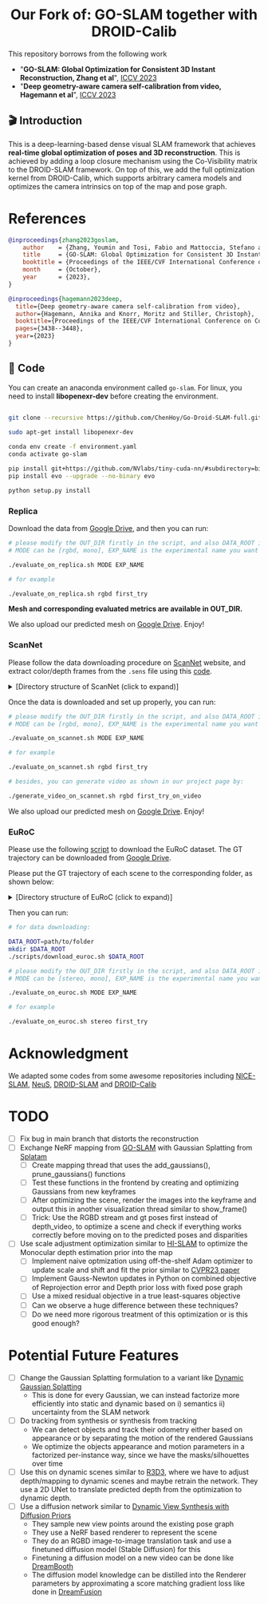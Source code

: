 

<h1 align="center"> Our Fork of: GO-SLAM together with DROID-Calib </h1> 


This repository borrows from the following work  
- "**GO-SLAM: Global Optimization for Consistent 3D Instant Reconstruction, Zhang et al**",  [ICCV 2023](https://iccv2023.thecvf.com/)
- "**Deep geometry-aware camera self-calibration from video, Hagemann et al**",  [ICCV 2023](https://iccv2023.thecvf.com/)


## :clapper: Introduction

This is a deep-learning-based dense visual SLAM framework that achieves **real-time global optimization of poses and 3D reconstruction**. This is achieved by adding a loop closure mechanism using the Co-Visibility matrix to the DROID-SLAM framework. On top of this, we add the full optimization kernel from DROID-Calib, which supports arbitrary camera models and optimizes the camera intrinsics on top of the map and pose graph.

# References
```bibtex
@inproceedings{zhang2023goslam,
    author    = {Zhang, Youmin and Tosi, Fabio and Mattoccia, Stefano and Poggi, Matteo},
    title     = {GO-SLAM: Global Optimization for Consistent 3D Instant Reconstruction},
    booktitle = {Proceedings of the IEEE/CVF International Conference on Computer Vision (ICCV)},
    month     = {October},
    year      = {2023},
}
```

```bibtex
@inproceedings{hagemann2023deep,
  title={Deep geometry-aware camera self-calibration from video},
  author={Hagemann, Annika and Knorr, Moritz and Stiller, Christoph},
  booktitle={Proceedings of the IEEE/CVF International Conference on Computer Vision},
  pages={3438--3448},
  year={2023}
}
```


## :memo: Code

You can create an anaconda environment called `go-slam`. For linux, you need to install **libopenexr-dev** before creating the environment.
```bash

git clone --recursive https://github.com/ChenHoy/Go-Droid-SLAM-full.git

sudo apt-get install libopenexr-dev
    
conda env create -f environment.yaml
conda activate go-slam

pip install git+https://github.com/NVlabs/tiny-cuda-nn/#subdirectory=bindings/torch
pip install evo --upgrade --no-binary evo

python setup.py install

```

### Replica

Download the data from [Google Drive](https://drive.google.com/drive/folders/1RJr38jvmuIV717PCEcBkzV2qkqUua-Fx?usp=sharing), and then you can run:

```bash
# please modify the OUT_DIR firstly in the script, and also DATA_ROOT in the config file
# MODE can be [rgbd, mono], EXP_NAME is the experimental name you want

./evaluate_on_replica.sh MODE EXP_NAME

# for example

./evaluate_on_replica.sh rgbd first_try

```

**Mesh and corresponding evaluated metrics are available in OUT_DIR.**

We also upload our predicted mesh on [Google Drive](https://drive.google.com/drive/folders/1RJr38jvmuIV717PCEcBkzV2qkqUua-Fx?usp=sharing). Enjoy!


### ScanNet
Please follow the data downloading procedure on [ScanNet](http://www.scan-net.org/) website, and extract color/depth frames from the `.sens` file using this [code](https://github.com/ScanNet/ScanNet/blob/master/SensReader/python/reader.py).

<details>
  <summary>[Directory structure of ScanNet (click to expand)]</summary>
  
  DATAROOT is `./Datasets` by default. If a sequence (`sceneXXXX_XX`) is stored in other places, please change the `input_folder` path in the config file or in the command line.

```
  DATAROOT
  └── ScanNet
      └── scans
          └── scene0000_00
              └── frames
                  ├── color
                  │   ├── 0.jpg
                  │   ├── 1.jpg
                  │   ├── ...
                  │   └── ...
                  ├── depth
                  │   ├── 0.png
                  │   ├── 1.png
                  │   ├── ...
                  │   └── ...
                  ├── intrinsic
                  └── pose
                      ├── 0.txt
                      ├── 1.txt
                      ├── ...
                      └── ...

```
</details>

Once the data is downloaded and set up properly, you can run:
```bash
# please modify the OUT_DIR firstly in the script, and also DATA_ROOT in the config file
# MODE can be [rgbd, mono], EXP_NAME is the experimental name you want

./evaluate_on_scannet.sh MODE EXP_NAME

# for example

./evaluate_on_scannet.sh rgbd first_try

# besides, you can generate video as shown in our project page by:

./generate_video_on_scannet.sh rgbd first_try_on_video
```

We also upload our predicted mesh on [Google Drive](https://drive.google.com/drive/folders/1RJr38jvmuIV717PCEcBkzV2qkqUua-Fx?usp=sharing). Enjoy!

### EuRoC

Please use the following [script](https://github.com/youmi-zym/GO-SLAM/blob/main/scripts/download_euroc.sh) to download the EuRoC dataset. The GT trajectory can be downloaded from [Google Drive](https://drive.google.com/drive/folders/1RJr38jvmuIV717PCEcBkzV2qkqUua-Fx?usp=sharing). 

Please put the GT trajectory of each scene to the corresponding folder, as shown below:


<details>
  <summary>[Directory structure of EuRoC (click to expand)]</summary>

DATAROOT is `./Datasets` by default. If a sequence (e.g., `MH_01_easy`) is stored in other places, please change the `input_folder` path in the config file or in the command line.

```
  DATAROOT
  └── EuRoC
     └── MH_01_easy
         └── mav0
             ├── cam0
             ├── cam1
             ├── imu0
             ├── leica0
             ├── state_groundtruth_estimate0
             └── body.yaml
         └── MH_01_easy.txt

```
</details>

Then you can run:

```bash
# for data downloading:

DATA_ROOT=path/to/folder
mkdir $DATA_ROOT
./scripts/download_euroc.sh $DATA_ROOT

# please modify the OUT_DIR firstly in the script, and also DATA_ROOT in the config file
# MODE can be [stereo, mono], EXP_NAME is the experimental name you want

./evaluate_on_euroc.sh MODE EXP_NAME

# for example

./evaluate_on_euroc.sh stereo first_try
```

# Acknowledgment
We adapted some codes from some awesome repositories including [NICE-SLAM](https://github.com/cvg/nice-slam), [NeuS](https://github.com/Totoro97/NeuS), [DROID-SLAM](https://github.com/princeton-vl/DROID-SLAM) and [DROID-Calib](https://github.com/boschresearch/droidcalib)

  # TODO
- [ ] Fix bug in main branch that distorts the reconstruction
- [ ] Exchange NeRF mapping from [GO-SLAM](https://arxiv.org/pdf/2309.02436.pdf) with Gaussian Splatting from [Splatam](https://arxiv.org/pdf/2312.02126.pdf)
  - [ ] Create mapping thread that uses the add_gaussians(), prune_gaussians() functions
  - [ ] Test these functions in the frontend by creating and optimizing Gaussians from new keyframes
  - [ ] After optimizing the scene, render the images into the keyframe and output this in another visualization thread similar to show_frame()
  - [ ] Trick: Use the RGBD stream and gt poses first instead of depth_video, to optimize a scene and check if everything works correctly before moving on to the predicted poses and disparities
- [ ] Use scale adjustment optimization similar to [HI-SLAM](https://arxiv.org/pdf/2310.04787.pdf) to optimize the Monocular depth estimation prior into the map
  - [ ] Implement naive optmization using off-the-shelf Adam optimizer to update scale and shift and fit the prior similar to [CVPR23 paper](https://openaccess.thecvf.com/content/CVPR2023/papers/Dong_Fast_Monocular_Scene_Reconstruction_With_Global-Sparse_Local-Dense_Grids_CVPR_2023_paper.pdf)
  - [ ] Implement Gauss-Newton updates in Python on combined objective of Reprojection error and Depth prior loss with fixed pose graph
  - [ ] Use a mixed residual objective in a true least-squares objective
  - [ ] Can we observe a huge difference between these techniques? 
  - [ ] Do we need more rigorous treatment of this optimization or is this good enough?

# Potential Future Features
- [ ] Change the Gaussian Splatting formulation to a variant like [Dynamic Gaussian Splatting](https://github.com/JonathonLuiten/Dynamic3DGaussians)
  - This is done for every Gaussian, we can instead factorize more efficiently into static and dynamic based on i) semantics ii) uncertainty from the SLAM network
- [ ] Do tracking from synthesis or synthesis from tracking
  - We can detect objects and track their odometry either based on appearance or by separating the motion of the rendered Gaussians
  - We optimize the objects appearance and motion parameters in a factorized per-instance way, since we have the masks/silhouettes over time
- [ ] Use this on dynamic scenes similar to [R3D3](https://arxiv.org/pdf/2308.14713.pdf), where we have to adjust depth/mapping to dynamic scenes and maybe retrain the network. They use a 2D UNet to translate predicted depth from the optimization to dynamic depth. 
- [ ] Use a diffusion network similar to [Dynamic View Synthesis with Diffusion Priors](https://arxiv.org/pdf/2401.05583.pdf)
  - They sample new view points around the existing pose graph
  - They use a NeRF based renderer to represent the scene
  - They do an RGBD image-to-image translation task and use a finetuned diffusion model (Stable Diffusion) for this
  - Finetuning a diffusion model on a new video can be done like [DreamBooth](https://dreambooth.github.io/)
  - The diffusion model knowledge can be distilled into the Renderer parameters by approximating a score matching gradient loss like done in [DreamFusion](https://dreamfusion3d.github.io/)